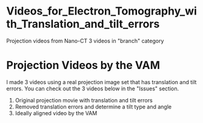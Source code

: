 # Videos_for_Electron_Tomography_with_Translation_and_tilt_errors
Projection videos from Nano-CT
3 videos in "branch" category

# Projection Videos by the VAM
I made 3 videos using a real projection image set that has translation and tilt errors.
You can check out the 3 videos below in the "Issues" section.

1. Original projection movie with translation and tilt errors
2. Removed translation errors and determine a tilt type and angle
3. Ideally aligned video by the VAM
